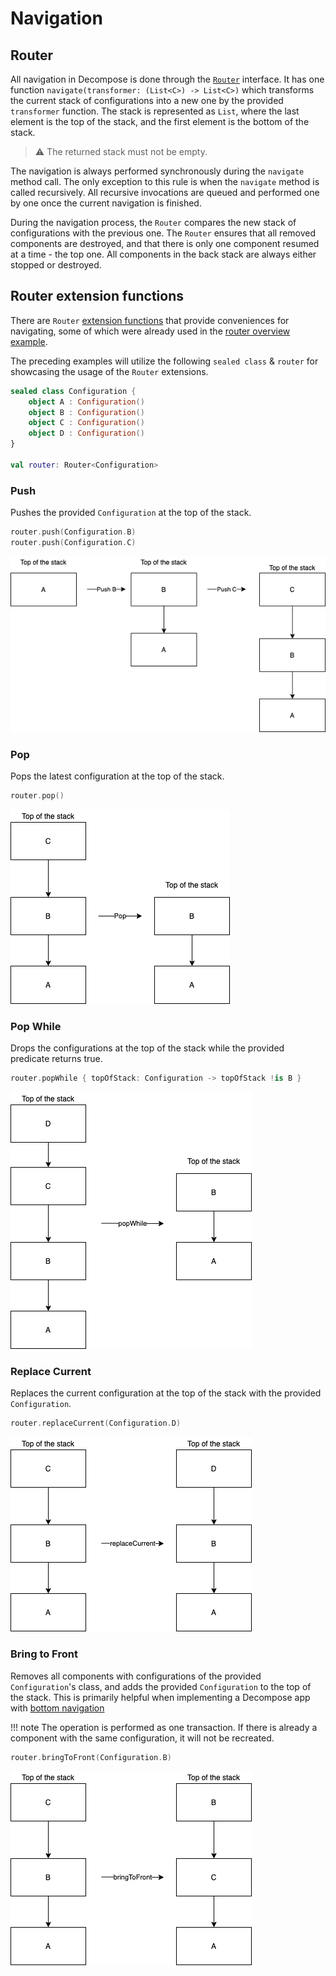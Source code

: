 # Navigation

## Router

All navigation in Decompose is done through the [`Router`](https://github.com/arkivanov/Decompose/blob/master/decompose/src/commonMain/kotlin/com/arkivanov/decompose/Router.kt) interface. It has one function `navigate(transformer: (List<C>) -> List<C>)` which transforms the current stack of configurations into a new one by the provided `transformer` function. The stack is represented as `List`, where the last element is the top of the stack, and the first element is the bottom of the stack.

> ⚠️ The returned stack must not be empty.

The navigation is always performed synchronously during the `navigate` method call. The only exception to this rule is when the `navigate` method is called recursively. All recursive invocations are queued and performed one by one once the current navigation is finished.

During the navigation process, the `Router` compares the new stack of configurations with the previous one. The `Router` ensures that all removed components are destroyed, and that there is only one component resumed at a time - the top one. All components in the back stack are always either stopped or destroyed.

## Router extension functions

There are `Router` [extension functions](https://github.com/arkivanov/Decompose/blob/master/decompose/src/commonMain/kotlin/com/arkivanov/decompose/RouterExt.kt) that provide conveniences for navigating, some of which were already used in the [router overview example](../overview/#routing-example).

The preceding examples will utilize the following `sealed class` & `router` for showcasing the usage of the `Router` extensions.

```kotlin
sealed class Configuration {
    object A : Configuration()
    object B : Configuration()
    object C : Configuration()
    object D : Configuration()
}

val router: Router<Configuration>
```

### Push

Pushes the provided `Configuration` at the top of the stack.

```kotlin
router.push(Configuration.B)
router.push(Configuration.C)
```

![](../media/RouterPush.png)

### Pop

Pops the latest configuration at the top of the stack.

```kotlin
router.pop()
```

![](../media/RouterPop.png)

### Pop While

Drops the configurations at the top of the stack while the provided predicate returns true.

```kotlin
router.popWhile { topOfStack: Configuration -> topOfStack !is B }
```

![](../media/RouterPopWhile.png)

### Replace Current

Replaces the current configuration at the top of the stack with the provided `Configuration`.

```kotlin
router.replaceCurrent(Configuration.D)
```

![](../media/RouterReplaceCurrent.png)

### Bring to Front

Removes all components with configurations of the provided `Configuration`'s class, and adds the provided `Configuration` to the top of the stack. This is primarily helpful when implementing a Decompose app with [bottom navigation](https://github.com/arkivanov/Decompose/discussions/178)

!!! note
    The operation is performed as one transaction. If there is already a component with the same configuration, it will not be recreated.

```kotlin
router.bringToFront(Configuration.B)
```

![](../media/RouterBringToFront.png)
